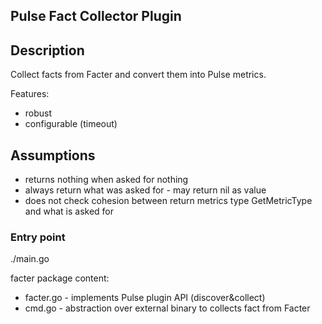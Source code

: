 ## Pulse Fact Collector Plugin 


## Description

Collect facts from Facter and convert them into Pulse metrics.

Features:

- robust
- configurable (timeout)

## Assumptions

- returns nothing when asked for nothing
- always return what was asked for - may return nil as value
- does not check cohesion between return metrics type GetMetricType and what is asked for

### Entry point

./main.go

facter package content:

* facter.go - implements Pulse plugin API (discover&collect)
* cmd.go - abstraction over external binary to collects fact from Facter 
